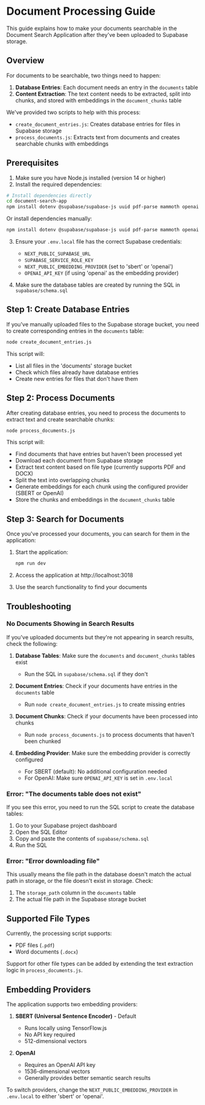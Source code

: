 # Document Processing Guide

This guide explains how to make your documents searchable in the Document Search Application after they've been uploaded to Supabase storage.

## Overview

For documents to be searchable, two things need to happen:

1. **Database Entries**: Each document needs an entry in the `documents` table
2. **Content Extraction**: The text content needs to be extracted, split into chunks, and stored with embeddings in the `document_chunks` table

We've provided two scripts to help with this process:

- `create_document_entries.js`: Creates database entries for files in Supabase storage
- `process_documents.js`: Extracts text from documents and creates searchable chunks with embeddings

## Prerequisites

1. Make sure you have Node.js installed (version 14 or higher)
2. Install the required dependencies:

```bash
# Install dependencies directly
cd document-search-app
npm install dotenv @supabase/supabase-js uuid pdf-parse mammoth openai @tensorflow/tfjs-node @tensorflow-models/universal-sentence-encoder
```

Or install dependencies manually:

```bash
npm install dotenv @supabase/supabase-js uuid pdf-parse mammoth openai @tensorflow/tfjs-node @tensorflow-models/universal-sentence-encoder
```

3. Ensure your `.env.local` file has the correct Supabase credentials:
   - `NEXT_PUBLIC_SUPABASE_URL`
   - `SUPABASE_SERVICE_ROLE_KEY`
   - `NEXT_PUBLIC_EMBEDDING_PROVIDER` (set to 'sbert' or 'openai')
   - `OPENAI_API_KEY` (if using 'openai' as the embedding provider)

4. Make sure the database tables are created by running the SQL in `supabase/schema.sql`

## Step 1: Create Database Entries

If you've manually uploaded files to the Supabase storage bucket, you need to create corresponding entries in the `documents` table:

```bash
node create_document_entries.js
```

This script will:
- List all files in the 'documents' storage bucket
- Check which files already have database entries
- Create new entries for files that don't have them

## Step 2: Process Documents

After creating database entries, you need to process the documents to extract text and create searchable chunks:

```bash
node process_documents.js
```

This script will:
- Find documents that have entries but haven't been processed yet
- Download each document from Supabase storage
- Extract text content based on file type (currently supports PDF and DOCX)
- Split the text into overlapping chunks
- Generate embeddings for each chunk using the configured provider (SBERT or OpenAI)
- Store the chunks and embeddings in the `document_chunks` table

## Step 3: Search for Documents

Once you've processed your documents, you can search for them in the application:

1. Start the application:
   ```bash
   npm run dev
   ```

2. Access the application at http://localhost:3018

3. Use the search functionality to find your documents

## Troubleshooting

### No Documents Showing in Search Results

If you've uploaded documents but they're not appearing in search results, check the following:

1. **Database Tables**: Make sure the `documents` and `document_chunks` tables exist
   - Run the SQL in `supabase/schema.sql` if they don't

2. **Document Entries**: Check if your documents have entries in the `documents` table
   - Run `node create_document_entries.js` to create missing entries

3. **Document Chunks**: Check if your documents have been processed into chunks
   - Run `node process_documents.js` to process documents that haven't been chunked

4. **Embedding Provider**: Make sure the embedding provider is correctly configured
   - For SBERT (default): No additional configuration needed
   - For OpenAI: Make sure `OPENAI_API_KEY` is set in `.env.local`

### Error: "The documents table does not exist"

If you see this error, you need to run the SQL script to create the database tables:

1. Go to your Supabase project dashboard
2. Open the SQL Editor
3. Copy and paste the contents of `supabase/schema.sql`
4. Run the SQL

### Error: "Error downloading file"

This usually means the file path in the database doesn't match the actual path in storage, or the file doesn't exist in storage. Check:

1. The `storage_path` column in the `documents` table
2. The actual file path in the Supabase storage bucket

## Supported File Types

Currently, the processing script supports:
- PDF files (`.pdf`)
- Word documents (`.docx`)

Support for other file types can be added by extending the text extraction logic in `process_documents.js`.

## Embedding Providers

The application supports two embedding providers:

1. **SBERT (Universal Sentence Encoder)** - Default
   - Runs locally using TensorFlow.js
   - No API key required
   - 512-dimensional vectors

2. **OpenAI**
   - Requires an OpenAI API key
   - 1536-dimensional vectors
   - Generally provides better semantic search results

To switch providers, change the `NEXT_PUBLIC_EMBEDDING_PROVIDER` in `.env.local` to either 'sbert' or 'openai'.
